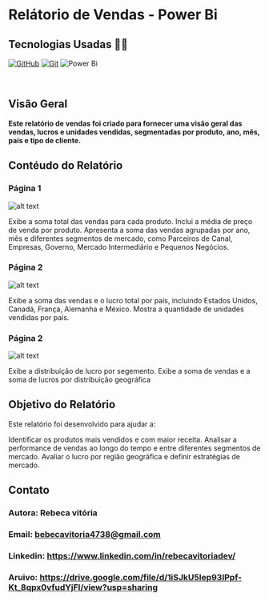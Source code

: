 </h1>
<h1>
   <span>Relátorio de Vendas - Power Bi</span>
</h1>

## Tecnologias Usadas 👩‍💻
[![GitHub](https://img.shields.io/badge/GitHub-000?style=for-the-badge&logo=github&logoColor=30A3DC)](https://docs.github.com/)
[![Git](https://img.shields.io/badge/Git-000?style=for-the-badge&logo=git&logoColor=E94D5F)](https://git-scm.com/doc)
![Power Bi](https://img.shields.io/badge/power_bi-F2C811?style=for-the-badge&logo=powerbi&logoColor=black)

<br />

## Visão Geral
 <b>Este relatório de vendas foi criado para fornecer uma visão geral das vendas, lucros e unidades vendidas, segmentadas por produto, ano, mês, país e tipo de cliente. </b>

## Contéudo do Relatório
### Página 1
![alt text](image.png)
<p>Exibe a soma total das vendas para cada produto.
Inclui a média de preço de venda por produto. 
Apresenta a soma das vendas agrupadas por ano, mês e diferentes segmentos de mercado, como Parceiros de Canal, Empresas, Governo, Mercado Intermediário e Pequenos Negócios.
</p>

### Página 2
 ![alt text](image-1.png)
<p> Exibe a soma das vendas e o lucro total por país, incluindo Estados Unidos, Canadá, França, Alemanha e México.
   Mostra a quantidade de unidades vendidas por país. </p>

### Página 2
![alt text](image-2.png)
<p> Exibe a distribuição de lucro por segemento.
     Exibe a soma de vendas e a soma de lucros por distribuição geográfica</p>

## Objetivo do Relatório
<p>
Este relatório foi desenvolvido para ajudar a:

Identificar os produtos mais vendidos e com maior receita.
Analisar a performance de vendas ao longo do tempo e entre diferentes segmentos de mercado.
Avaliar o lucro por região geográfica e definir estratégias de mercado.
</p>
    
## Contato
   ### Autora: Rebeca vitória
   ### Email: bebecavitoria4738@gmail.com
   ### Linkedin: https://www.linkedin.com/in/rebecavitoriadev/
   ### Aruivo: https://drive.google.com/file/d/1iSJkU5lep93IPpf-Kt_8qpx0vfudYjFl/view?usp=sharing


       




  
